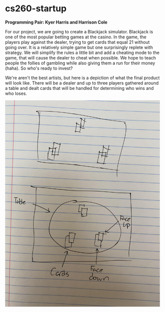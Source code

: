# cs260-startup
**Programming Pair: Kyer Harris and Harrison Cole**

For our project, we are going to create a Blackjack simulator. Blackjack is one of the most popular betting games at the casino. In the game, the players play against the dealer, trying to get cards that equal 21 without going over. It is a relatively simple game but one surprisingly replete with strategy. We will simplify the rules a little bit and add a cheating mode to the game, that will cause the dealer to cheat when possible. We hope to teach people the follies of gambling while also giving them a run for their money (haha). So who's ready to invest?

We're aren't the best artists, but here is a depiction of what the final product will look like. There will be a dealer and up to three players gathered around a table and dealt cards that will be handled for determining who wins and who loses.

![blackjackRough](blackjackRough.jpg)
